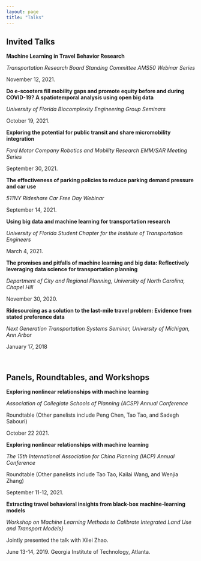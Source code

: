 ```yaml
---
layout: page
title: "Talks"
---
```



## Invited Talks

**Machine Learning in Travel Behavior Research**

*Transportation Research Board Standing Committee AMS50 Webinar Series*

November 12, 2021.


**Do e-scooters fill mobility gaps and promote equity before and during COVID-19? A spatiotemporal analysis using open big data**

*University of Florida Biocomplexity Engineering Group Seminars*

October 19, 2021. 


**Exploring the potential for public transit and share micromobility integration**

*Ford Motor Company Robotics and Mobility Research EMM/SAR Meeting Series*

September 30, 2021. 


**The effectiveness of parking policies to reduce parking demand pressure and car use**

*511NY Rideshare Car Free Day Webinar*

September 14, 2021. 


**Using big data and machine learning for transportation research**

*University of Florida Student Chapter for the Institute of Transportation Engineers*

March 4, 2021. 


**The promises and pitfalls of machine learning and big data: Reflectively leveraging data science for transportation planning**

*Department of City and Regional Planning, University of North Carolina, Chapel Hill*

November 30, 2020. 


**Ridesourcing as a solution to the last-mile travel problem: Evidence from stated preference data**

*Next Generation Transportation Systems Seminar, University of Michigan, Ann Arbor*

January 17, 2018


&nbsp;
&nbsp;

## Panels, Roundtables, and Workshops

**Exploring nonlinear relationships with machine learning**

*Association of Collegiate Schools of Planning (ACSP) Annual Conference*

Roundtable (Other panelists include Peng Chen, Tao Tao, and Sadegh Sabouri)

October 22 2021.


**Exploring nonlinear relationships with machine learning**

*The 15th International Association for China Planning (IACP) Annual Conference*

Roundtable (Other panelists include Tao Tao, Kailai Wang, and Wenjia Zhang)

September 11-12, 2021. 


**Extracting travel behavioral insights from black-box machine-learning models**

*Workshop on Machine Learning Methods to Calibrate Integrated Land Use and Transport Models}*

Jointly presented the talk with Xilei Zhao.

June 13-14, 2019. Georgia Institute of Technology, Atlanta.
